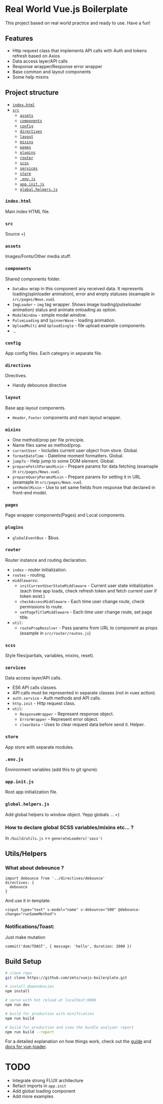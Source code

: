 # Real World Vue.js Boilerplate
This project based on real world practice and ready to use. Have a fun!

## Features
- Http request class that implements API calls with Auth and tokens refresh based on Axios
- Data access layer/API calls
- Response wrapper/Response error wrapper
- Base common and layout components
- Some help mixins

## Project structure
- [`index.html`](#indexhtml)
- [`src`](#src)
  - [`assets`](#assets)
  - [`components`](#components)
  - [`config`](#config)
  - [`directives`](#directives)
  - [`layout`](#layout)
  - [`mixins`](#mixins)
  - [`pages`](#pages)
  - [`plugins`](#plugins)
  - [`router`](#router)
  - [`scss`](#scss)
  - [`services`](#services)
  - [`store`](#store)
  - [`.env.js`](#envjs)
  - [`app.init.js`](#appinitjs)
  - [`global.helpers.js`](#globalhelpersjs)

### `index.html`
Main index HTML file.

### `src`
Source =)

### `assets`
Images/Fonts/Other media stuff.

### `components`
Shared components folder.
- `DataBox` wrap in this component any received data. It represents loading(spinloader animation), error and empty statuses (examaple in `src/pages/News.vue`).
- `ImgLoader` - `img` tag wrapper. Shows image loading(pulseloader animation) status and animate onloading as option.
- `ModalWindow` - simple modal window.
- `PulseLoading` and `SpinnerWave` - loading animation.
- `UploadMulti` and `UploadSingle` - file upload example components.
- ...

### `config`
App config files. Each category in separate file.

### `directives`
Directives.
- Handy debounce directive

### `layout`
Base app layout components.
- `Header`, `Footer` components and main layout wrapper.

### `mixins`
- One method/prop per file principle.
- Name files same as method/prop.
- `currentUser` - Includes current user object from store. Global.
- `formatDateTime` - Datetime moment formatters. Global.
- `jumpTo` - Help jump to some DOM element. Global.
- `prepareFetchParamsMixin` - Prepare params for data fetching (examaple in `src/pages/News.vue`).
- `prepareQueryParamsMixin` - Prepare params for setting it in URL (examaple in `src/pages/News.vue`).
- `setModelMixin` - Use to set same fields from response that declared in front-end model.

### `pages`
Page wrapper components(Pages) and Local components.

### `plugins`
- `globalEventBus` - $bus.

### `router`
Router instance and routing declaration.
- `index` - router initialization.
- `routes` - routing.
- `middlewares`:
  - `initCurrentUserStateMiddleware` - Current user state initialization (each time app loads, check refresh token and fetch current user if token exist.)
  - `checkAccessMiddleware` - Each time user change route, check permissions to route.
  - `setPageTitleMiddleware` - Each time user change route, set page title.
- `util`:
  - `routePropResolver` - Pass params from URL to component as props (example in `src/router/routes.js`)

### `scss`
Style files(partials, variables, mixins, reset).

### `services`
Data access layer/API calls.
- ES6 API calls classes.
- API calls must be represented in separate classes (not in vuex action).
- `auth.service` - Auth methods and API calls.
- `http.init` - Http request class.
- `util`:
  - `ResponseWrapper` - Represent response object.
  - `ErrorWrapper` - Represent error object.
  - `clearData` - Uses to clear request data before send it. Helper.

### `store`
App store with separate modules.

### `.env.js`
Environment variables (add this to git ignore).

### `app.init.js`
Root app initialization file.

### `global.helpers.js`
Add global helpers to window object. Yepp globals ... =)

### How to declare global SCSS variables/mixins etc... ?
In `/build/utils.js` >> `generateLoaders('sass')`

## Utils/Helpers

###  What about debounce ?
```
import debounce from '../directives/debounce'
directives: {
  debounce
}
```
And use it in template.
```
<input type="text" v-model="name" v-debounce="500" @debounce-change="runSomeMethod">
```

### Notifications/Toast:
Just make mutation
```
commit('dom/TOAST', { message: 'hello', duration: 2000 })
```

## Build Setup
``` bash
# clone repo
git clone https://github.com/zmts/vuejs-boilerplate.git

# install dependencies
npm install

# serve with hot reload at localhost:8080
npm run dev

# build for production with minification
npm run build

# build for production and view the bundle analyzer report
npm run build --report
```

For a detailed explanation on how things work, check out the [guide](http://vuejs-templates.github.io/webpack/) and [docs for vue-loader](http://vuejs.github.io/vue-loader).

# TODO
- Integrate strong FLUX architecture
- Refact imports in `app.init`
- Add global loading component
- Add more examples
